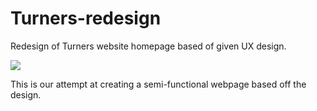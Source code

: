 # Turners-redesign
Redesign of Turners website homepage based of given UX design.

![](backend/TurnersRedesign/static/Homepage.jpg)

This is our attempt at creating a semi-functional webpage based off the design.
